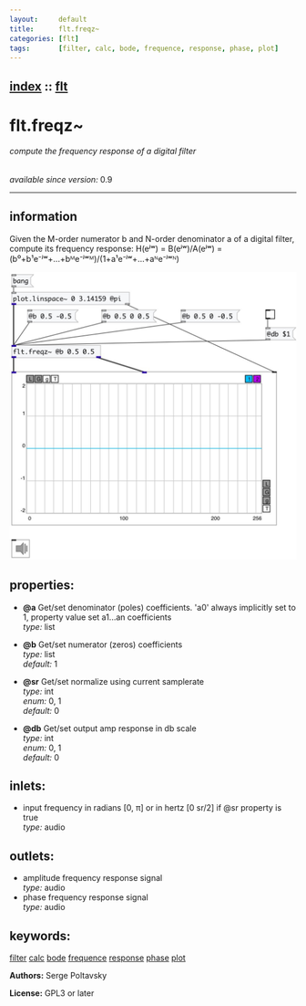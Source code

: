 ```yaml
---
layout:     default
title:      flt.freqz~
categories: [flt]
tags:       [filter, calc, bode, frequence, response, phase, plot]
---
```

[index](index.html) :: [flt](category_flt.html)
---

# flt.freqz~

###### compute the frequency response of a digital filter

*available since version:* 0.9

---


## information
Given the M-order numerator b and N-order denominator a of a digital filter, compute its frequency response: H(eʲʷ) = B(eʲʷ)/A(eʲʷ) = (b⁰+b¹e⁻ʲʷ+...+bᴹe⁻ʲʷᴹ)/(1+a¹e⁻ʲʷ+...+aᴺe⁻ʲʷᴺ)


[![example](../examples/img/flt.freqz~.jpg)](../examples/pd/flt.freqz~.pd)







## properties:

* **@a** 
Get/set denominator (poles) coefficients. &#39;a0&#39; always implicitly set to 1, property
value set a1...an coefficients<br>
_type:_ list<br>

* **@b** 
Get/set numerator (zeros) coefficients<br>
_type:_ list<br>
_default:_ 1<br>

* **@sr** 
Get/set normalize using current samplerate<br>
_type:_ int<br>
_enum:_ 0, 1<br>
_default:_ 0<br>

* **@db** 
Get/set output amp response in db scale<br>
_type:_ int<br>
_enum:_ 0, 1<br>
_default:_ 0<br>



## inlets:

* input frequency in radians [0, π] or in hertz [0 sr/2] if @sr property is true<br>
_type:_ audio



## outlets:

* amplitude frequency response signal<br>
_type:_ audio
* phase frequency response signal<br>
_type:_ audio



## keywords:

[filter](keywords/filter.html)
[calc](keywords/calc.html)
[bode](keywords/bode.html)
[frequence](keywords/frequence.html)
[response](keywords/response.html)
[phase](keywords/phase.html)
[plot](keywords/plot.html)






**Authors:** Serge Poltavsky




**License:** GPL3 or later





